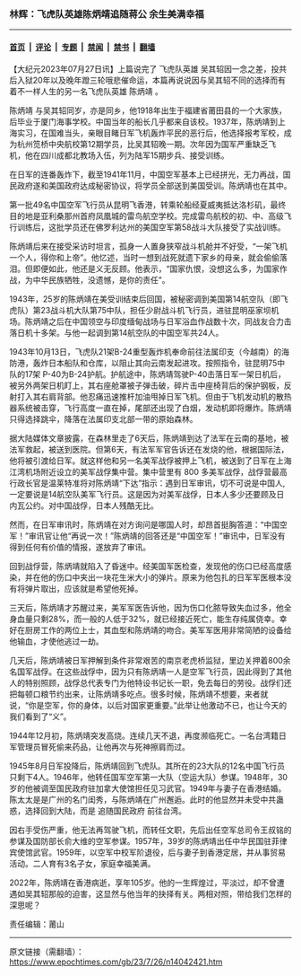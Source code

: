 ### 林辉：飞虎队英雄陈炳靖追随蒋公 余生美满幸福

---

#### [首页](../../../..?n14042421) &nbsp;|&nbsp; [评论](../../../../../epoch-comment?n14042421) &nbsp;|&nbsp; [专题](../../../../../epoch-special?n14042421) &nbsp;|&nbsp; [禁闻](../../../../../epoch-news?n14042421) &nbsp;|&nbsp; [禁书](../../../../../books?n14042421) &nbsp;|&nbsp; [翻墙](https://github.com/gfw-breaker/nogfw/blob/master/README.md?n14042421)


<div class="post_content" id="artbody" itemprop="articleBody">
 <!-- article content begin -->
 <p>
  【大纪元2023年07月27日讯】上篇说完了
  <ok href="https://www.epochtimes.com/gb/tag/%E9%A3%9E%E8%99%8E%E9%98%9F%E8%8B%B1%E9%9B%84.html">
   飞虎队英雄
  </ok>
  吴其轺因一念之差，投共后入狱20年以及晚年蹬三轮哦悲催命运，本篇再说说因与吴其轺不同的选择而有着不一样人生的另一名飞虎队英雄
  <ok href="https://www.epochtimes.com/gb/tag/%E9%99%88%E7%82%B3%E9%9D%96.html">
   陈炳靖
  </ok>
  。
 </p>
 <p>
  <ok href="https://www.epochtimes.com/gb/tag/%E9%99%88%E7%82%B3%E9%9D%96.html">
   陈炳靖
  </ok>
  与吴其轺同岁，亦是同乡，他1918年出生于福建省莆田县的一个大家族，后毕业于厦门海事学校。中国当年的船长几乎都来自该校。1937年，陈炳靖到上海实习，在国难当头，亲眼目睹日军飞机轰炸平民的恶行后，他选择报考军校，成为杭州笕桥中央航校第12期学员，比吴其轺晚一期。次年因为国军严重缺乏飞机，他在四川成都北教场入伍，列为陆军15期步兵、接受训练。
 </p>
 <p>
  在日军的连番轰炸下，截至1941年11月，中国空军基本上已经拼光，无力再战，国民政府遂和美国政府达成秘密协议，将学员全部送到美国受训。陈炳靖也在其中。
 </p>
 <p>
  第一批49名中国空军飞行员从昆明飞香港，转乘轮船经夏威夷抵达洛杉矶，最终目的地是亚利桑那州首府凤凰城的雷鸟航空学校。完成雷鸟航校的初、中、高级飞行训练后，这批学员还在佛罗利达州的美国空军第58战斗大队接受了实战训练。
 </p>
 <p>
  陈炳靖后来在接受采访时坦言，孤身一人置身狭窄战斗机舱并不好受，“一架飞机一个人，得你和上帝”。他忆述，当时一想到战死就遗下家乡的母亲，就会偷偷落泪。但即便如此，他还是义无反顾。他表示，“国家仇恨，没想这么多，为国家作战，为中华民族牺牲，没遗憾，是你的责任”。
 </p>
 <p>
  1943年，25岁的陈炳靖在美受训结束后回国，被秘密调到美国第14航空队（即飞虎队）第23战斗机大队第75中队，担任少尉战斗机飞行员，进驻昆明巫家坝机场。陈炳靖之后在中国领空与印度缅甸战场与日军浴血作战数十次，同战友合力击落日机十多架。与他一起调到第14航空队的中国空军共24人。
 </p>
 <p>
  1943年10月13日，飞虎队21架B-24重型轰炸机奉命前往法属印支（今越南）的海防港，轰炸日本船队和仓库，以阻止其向云南发起进攻。按照指令，驻昆明75中队的17架 P-40为B-24护航。护航途中，陈炳靖驾驶P-40击落日军一架日机后，被另外两架日机盯上，其右座舱罩被子弹击破，碎片击中座椅背后的保护钢板，反射打入其右肩背部。他忍痛迅速推杆加油甩掉日军飞机。但由于飞机发动机的散热器系统被击穿，飞行高度一直在掉，尾部还出现了白烟，发动机即将爆炸。陈炳靖只得选择跳伞，降落在法属印支北部一带的原始森林。
 </p>
 <p>
  据大陆媒体文章披露，在森林里走了6天后，陈炳靖到达了法军在云南的基地，被法军救起，被送到医院。但第6天，有法军军官告诉还在发烧的他，根据国际法，他将被引渡给日军。就这样他和另一名美军战俘被押上飞机，被送到了日军在上海江湾机场附近设立的美军战俘集中营。集中营里有 800 多美军战俘，战俘营最高行政长官是温莱特准将对陈炳靖“下达”指示：遇到日军审讯，切不可说是中国人,一定要说是14航空队美军飞行员。这是因为对美军战俘，日本人多少还要顾及日内瓦公约。对中国战俘，日本人残酷无比。
 </p>
 <p>
  然而，在日军审讯时，陈炳靖在对方询问是哪国人时，却昂首挺胸答道：“中国空军！”审讯官让他“再说一次！”陈炳靖的回答还是“中国空军！”审讯中，日军没有得到任何有价值的情报，遂放弃了审讯。
 </p>
 <p>
  回到战俘营，陈炳靖就陷入了昏迷中。经美国军医检查，发现他的伤口已经高度感染，并在他的伤口中夹出一块花生米大小的弹片。原来为他包扎的日军军医根本没有将弹片取出，应该就是希望他死掉。
 </p>
 <p>
  三天后，陈炳靖才苏醒过来，美军军医告诉他，因为伤口化脓导致失血过多，他全身血量只剩28%，而一般的人低于32%，就已经接近死亡，能生存纯属侥幸。幸好在厨房工作的两位上士，其血型和陈炳靖的吻合。美军军医用非常简陋的设备给他输血，才使他逃过一劫。
 </p>
 <p>
  几天后，陈炳靖被日军押解到条件非常艰苦的南京老虎桥监狱，里边关押着800余名国军战俘。在这些战俘中，因为只有陈炳靖一人是空军飞行员，因此得到了其他人的特别照顾，战俘总代表专门为他特设书记长一职，免去每日的劳役。战俘们还把每顿口粮节约出来，让陈炳靖多吃点。很多时候，陈炳靖不想要，来者就说，“你是空军，你的身体，以后对国家更重要。”此举让他激动不已，也让今天的我们看到了“义”。
 </p>
 <p>
  1944年12月初，陈炳靖突发高烧。连续几天不退，再度濒临死亡。一名台湾籍日军管理员冒死偷来药品，让他再次与死神擦肩而过。
 </p>
 <p>
  1945年8月日军投降后，陈炳靖回到飞虎队。其所在的23大队的12名中国飞行员只剩下4人。1946年，他转任国军空军第一大队（空运大队）参谋。1948年，30岁的他被调至国民政府驻加拿大使馆担任见习武官。1949年与妻子在香港结婚。陈太太是是广州的名门闺秀，与陈炳靖在广州邂逅。此时的他显然并未受中共蛊惑，选择回到大陆，而是
  <ok href="https://www.epochtimes.com/gb/tag/%E8%BF%BD%E9%9A%8F%E5%9B%BD%E6%B0%91%E6%94%BF%E5%BA%9C.html">
   追随国民政府
  </ok>
  前往台湾。
 </p>
 <p>
  因右手受伤严重，他无法再驾驶飞机，而转任文职，先后出任空军总司令王叔铭的参谋及国防部长俞大维的空军参谋。1957年，39岁的陈炳靖出任中华民国驻菲律宾使馆武官。1959年，以空军中校军阶退役，后与妻子到香港定居，并从事贸易活动。二人育有3名子女，家庭幸福美满。
 </p>
 <p>
  2022年，陈炳靖在香港病逝，享年105岁。他的一生辉煌过，平淡过，却不曾遭遇如吴其轺那般的迫害，这显然与他当年的抉择有关。两相对照，带给我们怎样的深思呢？
 </p>
 <p>
  责任编辑：莆山
 </p>
 <!-- article content end -->
 <div id="below_article_ad">
 </div>
</div>


---

原文链接（需翻墙）：https://www.epochtimes.com/gb/23/7/26/n14042421.htm
